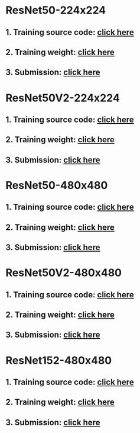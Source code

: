 # ResNet50-224x224

## **1. Training source code:** [click here](https://www.kaggle.com/tunguyen991/resnet50-fix/notebook)

## **2. Training weight:** [click here](https://www.kaggle.com/tunguyen991/resnet50-sub)

## **3. Submission:** [click here](https://www.kaggle.com/tunguyen991/resnet50-submission)

# ResNet50V2-224x224

## **1. Training source code:** [click here](https://www.kaggle.com/tunguyen991/resnet50-v2)

## **2. Training weight:** [click here](https://www.kaggle.com/tunguyen991/resnet50v2-submit)

## **3. Submission:** [click here](https://www.kaggle.com/tunguyen991/resnet50v2-submission)

# ResNet50-480x480

## **1. Training source code:** [click here](https://www.kaggle.com/tunguyen991/resnet50-480x480)

## **2. Training weight:** [click here](https://www.kaggle.com/tunguyen991/resnet50-480x480-submit)

## **3. Submission:** [click here](https://www.kaggle.com/tunguyen991/resnet50-480x480-submision)

# ResNet50V2-480x480

## **1. Training source code:** [click here](https://www.kaggle.com/tunguyen991/resnet50v2-480x480)

## **2. Training weight:** [click here](https://www.kaggle.com/tunguyen991/resnet50v2-480x480-submit)

## **3. Submission:** [click here](https://www.kaggle.com/tunguyen991/resnet50v2-480x480-submission)

# ResNet152-480x480

## **1. Training source code:** [click here](https://www.kaggle.com/tunguyen991/resnet152-480x480)

## **2. Training weight:** [click here](https://www.kaggle.com/tunguyen991/resnet152)

## **3. Submission:** [click here](https://www.kaggle.com/tunguyen991/resnet152-480x480-submission)
